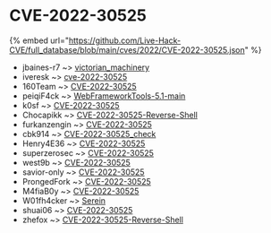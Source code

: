 # CVE-2022-30525
{% embed url="https://github.com/Live-Hack-CVE/full_database/blob/main/cves/2022/CVE-2022-30525.json" %}

* jbaines-r7 ~> [victorian_machinery](https://www.alice-snow.ru/2022/database/cve-2022-30525/victorian_machinery-jbaines-r7)
* iveresk ~> [cve-2022-30525](https://www.alice-snow.ru/2022/database/cve-2022-30525/cve-2022-30525-iveresk)
* 160Team ~> [CVE-2022-30525](https://www.alice-snow.ru/2022/database/cve-2022-30525/cve-2022-30525-160team)
* peiqiF4ck ~> [WebFrameworkTools-5.1-main](https://www.alice-snow.ru/2022/database/cve-2022-30525/webframeworktools-5.1-main-peiqif4ck)
* k0sf ~> [CVE-2022-30525](https://www.alice-snow.ru/2022/database/cve-2022-30525/cve-2022-30525-k0sf)
* Chocapikk ~> [CVE-2022-30525-Reverse-Shell](https://www.alice-snow.ru/2022/database/cve-2022-30525/cve-2022-30525-reverse-shell-chocapikk)
* furkanzengin ~> [CVE-2022-30525](https://www.alice-snow.ru/2022/database/cve-2022-30525/cve-2022-30525-furkanzengin)
* cbk914 ~> [CVE-2022-30525_check](https://www.alice-snow.ru/2022/database/cve-2022-30525/cve-2022-30525_check-cbk914)
* Henry4E36 ~> [CVE-2022-30525](https://www.alice-snow.ru/2022/database/cve-2022-30525/cve-2022-30525-henry4e36)
* superzerosec ~> [CVE-2022-30525](https://www.alice-snow.ru/2022/database/cve-2022-30525/cve-2022-30525-superzerosec)
* west9b ~> [CVE-2022-30525](https://www.alice-snow.ru/2022/database/cve-2022-30525/cve-2022-30525-west9b)
* savior-only ~> [CVE-2022-30525](https://www.alice-snow.ru/2022/database/cve-2022-30525/cve-2022-30525-savior-only)
* ProngedFork ~> [CVE-2022-30525](https://www.alice-snow.ru/2022/database/cve-2022-30525/cve-2022-30525-prongedfork)
* M4fiaB0y ~> [CVE-2022-30525](https://www.alice-snow.ru/2022/database/cve-2022-30525/cve-2022-30525-m4fiab0y)
* W01fh4cker ~> [Serein](https://www.alice-snow.ru/2022/database/cve-2022-30525/serein-w01fh4cker)
* shuai06 ~> [CVE-2022-30525](https://www.alice-snow.ru/2022/database/cve-2022-30525/cve-2022-30525-shuai06)
* zhefox ~> [CVE-2022-30525-Reverse-Shell](https://www.alice-snow.ru/2022/database/cve-2022-30525/cve-2022-30525-reverse-shell-zhefox)